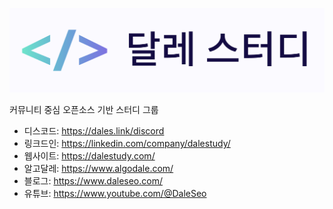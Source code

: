![logo](logo.png)

커뮤니티 중심 오픈소스 기반 스터디 그룹

- 디스코드: https://dales.link/discord
- 링크드인: https://linkedin.com/company/dalestudy/
- 웹사이트: https://dalestudy.com/
- 알고달레: https://www.algodale.com/
- 블로그: https://www.daleseo.com/
- 유튜브: https://www.youtube.com/@DaleSeo
